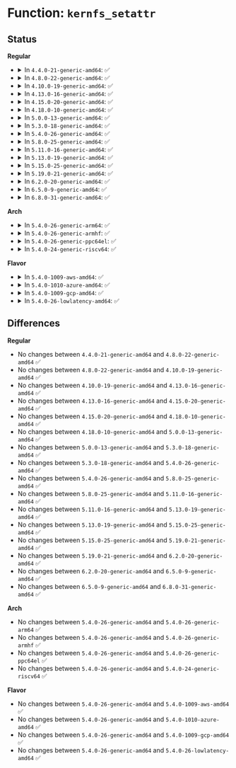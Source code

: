 # Function: <code>kernfs_setattr</code>

## Status
<b>Regular</b>
<ul>
<li>
<details>
<summary>In <code>4.4.0-21-generic-amd64</code>: ✅</summary>

```c
int kernfs_setattr(struct kernfs_node * kn, const struct iattr * iattr)
```

```json
{
  "name": "kernfs_setattr",
  "collision_type": "Unique Global",
  "inline_type": "No",
  "funcs": [
    {
      "addr": 18446744071581503552,
      "name": "kernfs_setattr",
      "external": true,
      "loc": "fs/kernfs/inode.c:102",
      "file": "fs/kernfs/inode.c",
      "inline": "seen, unknown",
      "caller_inline": [],
      "caller_func": [
        "kernel/cgroup.c:cgroup_kn_set_ugid",
        "fs/sysfs/file.c:sysfs_chmod_file"
      ]
    }
  ],
  "symbols": [
    {
      "addr": 18446744071581503552,
      "name": "kernfs_setattr",
      "section": ".text",
      "bind": "STB_GLOBAL",
      "size": 62
    }
  ]
}
```
</details>
</li>
<li>
<details>
<summary>In <code>4.8.0-22-generic-amd64</code>: ✅</summary>

```c
int kernfs_setattr(struct kernfs_node * kn, const struct iattr * iattr)
```

```json
{
  "name": "kernfs_setattr",
  "collision_type": "Unique Global",
  "inline_type": "No",
  "funcs": [
    {
      "addr": 18446744071581689152,
      "name": "kernfs_setattr",
      "external": true,
      "loc": "fs/kernfs/inode.c:105",
      "file": "fs/kernfs/inode.c",
      "inline": "seen, unknown",
      "caller_inline": [],
      "caller_func": [
        "kernel/cgroup.c:cgroup_kn_set_ugid",
        "fs/sysfs/file.c:sysfs_chmod_file"
      ]
    }
  ],
  "symbols": [
    {
      "addr": 18446744071581689152,
      "name": "kernfs_setattr",
      "section": ".text",
      "bind": "STB_GLOBAL",
      "size": 62
    }
  ]
}
```
</details>
</li>
<li>
<details>
<summary>In <code>4.10.0-19-generic-amd64</code>: ✅</summary>

```c
int kernfs_setattr(struct kernfs_node * kn, const struct iattr * iattr)
```

```json
{
  "name": "kernfs_setattr",
  "collision_type": "Unique Global",
  "inline_type": "No",
  "funcs": [
    {
      "addr": 18446744071581777264,
      "name": "kernfs_setattr",
      "external": true,
      "loc": "fs/kernfs/inode.c:102",
      "file": "fs/kernfs/inode.c",
      "inline": "seen, unknown",
      "caller_inline": [],
      "caller_func": [
        "arch/x86/kernel/cpu/intel_rdt_rdtgroup.c:rdtgroup_kn_set_ugid",
        "kernel/cgroup.c:cgroup_kn_set_ugid",
        "fs/sysfs/file.c:sysfs_chmod_file"
      ]
    }
  ],
  "symbols": [
    {
      "addr": 18446744071581777264,
      "name": "kernfs_setattr",
      "section": ".text",
      "bind": "STB_GLOBAL",
      "size": 62
    }
  ]
}
```
</details>
</li>
<li>
<details>
<summary>In <code>4.13.0-16-generic-amd64</code>: ✅</summary>

```c
int kernfs_setattr(struct kernfs_node * kn, const struct iattr * iattr)
```

```json
{
  "name": "kernfs_setattr",
  "collision_type": "Unique Global",
  "inline_type": "No",
  "funcs": [
    {
      "addr": 18446744071581831616,
      "name": "kernfs_setattr",
      "external": true,
      "loc": "fs/kernfs/inode.c:102",
      "file": "fs/kernfs/inode.c",
      "inline": "seen, unknown",
      "caller_inline": [],
      "caller_func": [
        "arch/x86/kernel/cpu/intel_rdt_rdtgroup.c:rdtgroup_kn_set_ugid",
        "kernel/cgroup/cgroup.c:cgroup_kn_set_ugid",
        "fs/sysfs/file.c:sysfs_chmod_file"
      ]
    }
  ],
  "symbols": [
    {
      "addr": 18446744071581831616,
      "name": "kernfs_setattr",
      "section": ".text",
      "bind": "STB_GLOBAL",
      "size": 62
    }
  ]
}
```
</details>
</li>
<li>
<details>
<summary>In <code>4.15.0-20-generic-amd64</code>: ✅</summary>

```c
int kernfs_setattr(struct kernfs_node * kn, const struct iattr * iattr)
```

```json
{
  "name": "kernfs_setattr",
  "collision_type": "Unique Global",
  "inline_type": "No",
  "funcs": [
    {
      "addr": 18446744071581981216,
      "name": "kernfs_setattr",
      "external": true,
      "loc": "fs/kernfs/inode.c:102",
      "file": "fs/kernfs/inode.c",
      "inline": "seen, unknown",
      "caller_inline": [],
      "caller_func": [
        "arch/x86/kernel/cpu/intel_rdt_rdtgroup.c:rdtgroup_kn_set_ugid",
        "kernel/cgroup/cgroup.c:cgroup_kn_set_ugid",
        "fs/sysfs/file.c:sysfs_chmod_file"
      ]
    }
  ],
  "symbols": [
    {
      "addr": 18446744071581981216,
      "name": "kernfs_setattr",
      "section": ".text",
      "bind": "STB_GLOBAL",
      "size": 62
    }
  ]
}
```
</details>
</li>
<li>
<details>
<summary>In <code>4.18.0-10-generic-amd64</code>: ✅</summary>

```c
int kernfs_setattr(struct kernfs_node * kn, const struct iattr * iattr)
```

```json
{
  "name": "kernfs_setattr",
  "collision_type": "Unique Global",
  "inline_type": "No",
  "funcs": [
    {
      "addr": 18446744071582168704,
      "name": "kernfs_setattr",
      "external": true,
      "loc": "fs/kernfs/inode.c:102",
      "file": "fs/kernfs/inode.c",
      "inline": "seen, unknown",
      "caller_inline": [],
      "caller_func": [
        "arch/x86/kernel/cpu/intel_rdt_rdtgroup.c:rdtgroup_kn_set_ugid",
        "kernel/cgroup/cgroup.c:cgroup_kn_set_ugid",
        "fs/sysfs/file.c:sysfs_chmod_file"
      ]
    }
  ],
  "symbols": [
    {
      "addr": 18446744071582168704,
      "name": "kernfs_setattr",
      "section": ".text",
      "bind": "STB_GLOBAL",
      "size": 62
    }
  ]
}
```
</details>
</li>
<li>
<details>
<summary>In <code>5.0.0-13-generic-amd64</code>: ✅</summary>

```c
int kernfs_setattr(struct kernfs_node * kn, const struct iattr * iattr)
```

```json
{
  "name": "kernfs_setattr",
  "collision_type": "Unique Global",
  "inline_type": "No",
  "funcs": [
    {
      "addr": 18446744071582263776,
      "name": "kernfs_setattr",
      "external": true,
      "loc": "fs/kernfs/inode.c:102",
      "file": "fs/kernfs/inode.c",
      "inline": "seen, unknown",
      "caller_inline": [],
      "caller_func": [
        "arch/x86/kernel/cpu/resctrl/rdtgroup.c:rdtgroup_kn_mode_restore",
        "arch/x86/kernel/cpu/resctrl/rdtgroup.c:rdtgroup_kn_mode_restrict",
        "arch/x86/kernel/cpu/resctrl/rdtgroup.c:rdtgroup_kn_set_ugid",
        "kernel/cgroup/cgroup.c:cgroup_kn_set_ugid",
        "fs/sysfs/file.c:sysfs_chmod_file"
      ]
    }
  ],
  "symbols": [
    {
      "addr": 18446744071582263776,
      "name": "kernfs_setattr",
      "section": ".text",
      "bind": "STB_GLOBAL",
      "size": 62
    }
  ]
}
```
</details>
</li>
<li>
<details>
<summary>In <code>5.3.0-18-generic-amd64</code>: ✅</summary>

```c
int kernfs_setattr(struct kernfs_node * kn, const struct iattr * iattr)
```

```json
{
  "name": "kernfs_setattr",
  "collision_type": "Unique Global",
  "inline_type": "No",
  "funcs": [
    {
      "addr": 18446744071582427968,
      "name": "kernfs_setattr",
      "external": true,
      "loc": "fs/kernfs/inode.c:103",
      "file": "fs/kernfs/inode.c",
      "inline": "seen, unknown",
      "caller_inline": [],
      "caller_func": [
        "arch/x86/kernel/cpu/resctrl/rdtgroup.c:rdtgroup_kn_mode_restore",
        "arch/x86/kernel/cpu/resctrl/rdtgroup.c:rdtgroup_kn_mode_restrict",
        "arch/x86/kernel/cpu/resctrl/rdtgroup.c:rdtgroup_kn_set_ugid",
        "kernel/cgroup/cgroup.c:cgroup_kn_set_ugid",
        "fs/sysfs/file.c:sysfs_chmod_file"
      ]
    }
  ],
  "symbols": [
    {
      "addr": 18446744071582427968,
      "name": "kernfs_setattr",
      "section": ".text",
      "bind": "STB_GLOBAL",
      "size": 66
    }
  ]
}
```
</details>
</li>
<li>
<details>
<summary>In <code>5.4.0-26-generic-amd64</code>: ✅</summary>

```c
int kernfs_setattr(struct kernfs_node * kn, const struct iattr * iattr)
```

```json
{
  "name": "kernfs_setattr",
  "collision_type": "Unique Global",
  "inline_type": "No",
  "funcs": [
    {
      "addr": 18446744071582526720,
      "name": "kernfs_setattr",
      "external": true,
      "loc": "fs/kernfs/inode.c:103",
      "file": "fs/kernfs/inode.c",
      "inline": "seen, unknown",
      "caller_inline": [],
      "caller_func": [
        "arch/x86/kernel/cpu/resctrl/rdtgroup.c:rdtgroup_kn_mode_restore",
        "arch/x86/kernel/cpu/resctrl/rdtgroup.c:rdtgroup_kn_mode_restrict",
        "arch/x86/kernel/cpu/resctrl/rdtgroup.c:rdtgroup_kn_set_ugid",
        "kernel/cgroup/cgroup.c:cgroup_kn_set_ugid",
        "fs/sysfs/file.c:internal_change_owner",
        "fs/sysfs/file.c:sysfs_chmod_file",
        "fs/sysfs/group.c:sysfs_group_change_owner",
        "fs/sysfs/group.c:sysfs_group_change_owner",
        "fs/sysfs/group.c:sysfs_group_change_owner"
      ]
    }
  ],
  "symbols": [
    {
      "addr": 18446744071582526720,
      "name": "kernfs_setattr",
      "section": ".text",
      "bind": "STB_GLOBAL",
      "size": 66
    }
  ]
}
```
</details>
</li>
<li>
<details>
<summary>In <code>5.8.0-25-generic-amd64</code>: ✅</summary>

```c
int kernfs_setattr(struct kernfs_node * kn, const struct iattr * iattr)
```

```json
{
  "name": "kernfs_setattr",
  "collision_type": "Unique Global",
  "inline_type": "No",
  "funcs": [
    {
      "addr": 18446744071582832512,
      "name": "kernfs_setattr",
      "external": true,
      "loc": "fs/kernfs/inode.c:105",
      "file": "fs/kernfs/inode.c",
      "inline": "seen, unknown",
      "caller_inline": [],
      "caller_func": [
        "arch/x86/kernel/cpu/resctrl/rdtgroup.c:rdtgroup_kn_mode_restore",
        "arch/x86/kernel/cpu/resctrl/rdtgroup.c:rdtgroup_kn_mode_restrict",
        "arch/x86/kernel/cpu/resctrl/rdtgroup.c:rdtgroup_kn_set_ugid",
        "kernel/cgroup/cgroup.c:cgroup_kn_set_ugid",
        "fs/sysfs/file.c:sysfs_change_owner",
        "fs/sysfs/file.c:sysfs_file_change_owner",
        "fs/sysfs/file.c:sysfs_link_change_owner",
        "fs/sysfs/file.c:sysfs_chmod_file",
        "fs/sysfs/group.c:sysfs_group_change_owner",
        "fs/sysfs/group.c:sysfs_group_change_owner",
        "fs/sysfs/group.c:sysfs_group_change_owner"
      ]
    }
  ],
  "symbols": [
    {
      "addr": 18446744071582832512,
      "name": "kernfs_setattr",
      "section": ".text",
      "bind": "STB_GLOBAL",
      "size": 66
    }
  ]
}
```
</details>
</li>
<li>
<details>
<summary>In <code>5.11.0-16-generic-amd64</code>: ✅</summary>

```c
int kernfs_setattr(struct kernfs_node * kn, const struct iattr * iattr)
```

```json
{
  "name": "kernfs_setattr",
  "collision_type": "Unique Global",
  "inline_type": "No",
  "funcs": [
    {
      "addr": 18446744071582905264,
      "name": "kernfs_setattr",
      "external": true,
      "loc": "fs/kernfs/inode.c:105",
      "file": "fs/kernfs/inode.c",
      "inline": "seen, unknown",
      "caller_inline": [],
      "caller_func": [
        "arch/x86/kernel/cpu/resctrl/rdtgroup.c:rdtgroup_kn_mode_restore",
        "arch/x86/kernel/cpu/resctrl/rdtgroup.c:rdtgroup_kn_mode_restrict",
        "arch/x86/kernel/cpu/resctrl/rdtgroup.c:rdtgroup_kn_set_ugid",
        "kernel/cgroup/cgroup.c:cgroup_kn_set_ugid",
        "fs/sysfs/file.c:sysfs_change_owner",
        "fs/sysfs/file.c:sysfs_file_change_owner",
        "fs/sysfs/file.c:sysfs_link_change_owner",
        "fs/sysfs/file.c:sysfs_chmod_file",
        "fs/sysfs/group.c:sysfs_group_change_owner",
        "fs/sysfs/group.c:sysfs_group_change_owner",
        "fs/sysfs/group.c:sysfs_group_change_owner"
      ]
    }
  ],
  "symbols": [
    {
      "addr": 18446744071582905264,
      "name": "kernfs_setattr",
      "section": ".text",
      "bind": "STB_GLOBAL",
      "size": 66
    }
  ]
}
```
</details>
</li>
<li>
<details>
<summary>In <code>5.13.0-19-generic-amd64</code>: ✅</summary>

```c
int kernfs_setattr(struct kernfs_node * kn, const struct iattr * iattr)
```

```json
{
  "name": "kernfs_setattr",
  "collision_type": "Unique Global",
  "inline_type": "No",
  "funcs": [
    {
      "addr": 18446744071582932864,
      "name": "kernfs_setattr",
      "external": true,
      "loc": "fs/kernfs/inode.c:105",
      "file": "fs/kernfs/inode.c",
      "inline": "seen, unknown",
      "caller_inline": [],
      "caller_func": [
        "arch/x86/kernel/cpu/resctrl/rdtgroup.c:rdtgroup_kn_mode_restore",
        "arch/x86/kernel/cpu/resctrl/rdtgroup.c:rdtgroup_kn_mode_restrict",
        "arch/x86/kernel/cpu/resctrl/rdtgroup.c:rdtgroup_kn_set_ugid",
        "kernel/cgroup/cgroup.c:cgroup_kn_set_ugid",
        "fs/sysfs/file.c:sysfs_change_owner",
        "fs/sysfs/file.c:sysfs_file_change_owner",
        "fs/sysfs/file.c:sysfs_link_change_owner",
        "fs/sysfs/file.c:sysfs_chmod_file",
        "fs/sysfs/group.c:sysfs_group_change_owner",
        "fs/sysfs/group.c:sysfs_group_change_owner",
        "fs/sysfs/group.c:sysfs_group_change_owner"
      ]
    }
  ],
  "symbols": [
    {
      "addr": 18446744071582932864,
      "name": "kernfs_setattr",
      "section": ".text",
      "bind": "STB_GLOBAL",
      "size": 66
    }
  ]
}
```
</details>
</li>
<li>
<details>
<summary>In <code>5.15.0-25-generic-amd64</code>: ✅</summary>

```c
int kernfs_setattr(struct kernfs_node * kn, const struct iattr * iattr)
```

```json
{
  "name": "kernfs_setattr",
  "collision_type": "Unique Global",
  "inline_type": "No",
  "funcs": [
    {
      "addr": 18446744071583267712,
      "name": "kernfs_setattr",
      "external": true,
      "loc": "fs/kernfs/inode.c:99",
      "file": "fs/kernfs/inode.c",
      "inline": "seen, unknown",
      "caller_inline": [],
      "caller_func": [
        "arch/x86/kernel/cpu/resctrl/rdtgroup.c:rdtgroup_kn_mode_restore",
        "arch/x86/kernel/cpu/resctrl/rdtgroup.c:rdtgroup_kn_mode_restrict",
        "arch/x86/kernel/cpu/resctrl/rdtgroup.c:rdtgroup_kn_set_ugid",
        "kernel/cgroup/cgroup.c:cgroup_kn_set_ugid",
        "fs/sysfs/file.c:sysfs_change_owner",
        "fs/sysfs/file.c:sysfs_file_change_owner",
        "fs/sysfs/file.c:sysfs_link_change_owner",
        "fs/sysfs/file.c:sysfs_chmod_file",
        "fs/sysfs/group.c:sysfs_group_change_owner",
        "fs/sysfs/group.c:sysfs_group_change_owner",
        "fs/sysfs/group.c:sysfs_group_change_owner"
      ]
    }
  ],
  "symbols": [
    {
      "addr": 18446744071583267712,
      "name": "kernfs_setattr",
      "section": ".text",
      "bind": "STB_GLOBAL",
      "size": 66
    }
  ]
}
```
</details>
</li>
<li>
<details>
<summary>In <code>5.19.0-21-generic-amd64</code>: ✅</summary>

```c
int kernfs_setattr(struct kernfs_node * kn, const struct iattr * iattr)
```

```json
{
  "name": "kernfs_setattr",
  "collision_type": "Unique Global",
  "inline_type": "No",
  "funcs": [
    {
      "addr": 18446744071583770832,
      "name": "kernfs_setattr",
      "external": true,
      "loc": "fs/kernfs/inode.c:99",
      "file": "fs/kernfs/inode.c",
      "inline": "seen, unknown",
      "caller_inline": [],
      "caller_func": [
        "arch/x86/kernel/cpu/resctrl/rdtgroup.c:rdtgroup_kn_mode_restore",
        "arch/x86/kernel/cpu/resctrl/rdtgroup.c:rdtgroup_kn_mode_restrict",
        "arch/x86/kernel/cpu/resctrl/rdtgroup.c:rdtgroup_kn_set_ugid",
        "kernel/cgroup/cgroup.c:cgroup_kn_set_ugid",
        "fs/sysfs/file.c:sysfs_change_owner",
        "fs/sysfs/file.c:sysfs_file_change_owner",
        "fs/sysfs/file.c:sysfs_link_change_owner",
        "fs/sysfs/file.c:sysfs_chmod_file",
        "fs/sysfs/group.c:sysfs_group_change_owner",
        "fs/sysfs/group.c:sysfs_group_change_owner",
        "fs/sysfs/group.c:sysfs_group_change_owner"
      ]
    }
  ],
  "symbols": [
    {
      "addr": 18446744071583770832,
      "name": "kernfs_setattr",
      "section": ".text",
      "bind": "STB_GLOBAL",
      "size": 85
    }
  ]
}
```
</details>
</li>
<li>
<details>
<summary>In <code>6.2.0-20-generic-amd64</code>: ✅</summary>

```c
int kernfs_setattr(struct kernfs_node * kn, const struct iattr * iattr)
```

```json
{
  "name": "kernfs_setattr",
  "collision_type": "Unique Global",
  "inline_type": "No",
  "funcs": [
    {
      "addr": 18446744071584388256,
      "name": "kernfs_setattr",
      "external": true,
      "loc": "fs/kernfs/inode.c:99",
      "file": "fs/kernfs/inode.c",
      "inline": "seen, unknown",
      "caller_inline": [],
      "caller_func": [
        "arch/x86/kernel/cpu/resctrl/rdtgroup.c:rdtgroup_kn_mode_restore",
        "arch/x86/kernel/cpu/resctrl/rdtgroup.c:rdtgroup_kn_mode_restrict",
        "arch/x86/kernel/cpu/resctrl/rdtgroup.c:rdtgroup_kn_set_ugid",
        "kernel/cgroup/cgroup.c:cgroup_kn_set_ugid",
        "fs/sysfs/file.c:sysfs_change_owner",
        "fs/sysfs/file.c:sysfs_file_change_owner",
        "fs/sysfs/file.c:sysfs_link_change_owner",
        "fs/sysfs/file.c:sysfs_chmod_file",
        "fs/sysfs/group.c:sysfs_group_change_owner",
        "fs/sysfs/group.c:sysfs_group_change_owner",
        "fs/sysfs/group.c:sysfs_group_change_owner"
      ]
    }
  ],
  "symbols": [
    {
      "addr": 18446744071584388256,
      "name": "kernfs_setattr",
      "section": ".text",
      "bind": "STB_GLOBAL",
      "size": 85
    }
  ]
}
```
</details>
</li>
<li>
<details>
<summary>In <code>6.5.0-9-generic-amd64</code>: ✅</summary>

```c
int kernfs_setattr(struct kernfs_node * kn, const struct iattr * iattr)
```

```json
{
  "name": "kernfs_setattr",
  "collision_type": "Unique Global",
  "inline_type": "No",
  "funcs": [
    {
      "addr": 18446744071584616576,
      "name": "kernfs_setattr",
      "external": true,
      "loc": "fs/kernfs/inode.c:99",
      "file": "fs/kernfs/inode.c",
      "inline": "seen, unknown",
      "caller_inline": [],
      "caller_func": [
        "arch/x86/kernel/cpu/resctrl/rdtgroup.c:rdtgroup_kn_mode_restore",
        "arch/x86/kernel/cpu/resctrl/rdtgroup.c:rdtgroup_kn_mode_restrict",
        "arch/x86/kernel/cpu/resctrl/rdtgroup.c:rdtgroup_kn_set_ugid",
        "kernel/cgroup/cgroup.c:cgroup_kn_set_ugid",
        "fs/sysfs/file.c:sysfs_change_owner",
        "fs/sysfs/file.c:sysfs_file_change_owner",
        "fs/sysfs/file.c:sysfs_link_change_owner",
        "fs/sysfs/file.c:sysfs_chmod_file",
        "fs/sysfs/group.c:sysfs_group_change_owner",
        "fs/sysfs/group.c:sysfs_group_change_owner",
        "fs/sysfs/group.c:sysfs_group_change_owner"
      ]
    }
  ],
  "symbols": [
    {
      "addr": 18446744071584616576,
      "name": "kernfs_setattr",
      "section": ".text",
      "bind": "STB_GLOBAL",
      "size": 88
    }
  ]
}
```
</details>
</li>
<li>
<details>
<summary>In <code>6.8.0-31-generic-amd64</code>: ✅</summary>

```c
int kernfs_setattr(struct kernfs_node * kn, const struct iattr * iattr)
```

```json
{
  "name": "kernfs_setattr",
  "collision_type": "Unique Global",
  "inline_type": "No",
  "funcs": [
    {
      "addr": 18446744071584848688,
      "name": "kernfs_setattr",
      "external": true,
      "loc": "fs/kernfs/inode.c:99",
      "file": "fs/kernfs/inode.c",
      "inline": "seen, unknown",
      "caller_inline": [],
      "caller_func": [
        "arch/x86/kernel/cpu/resctrl/rdtgroup.c:rdtgroup_kn_mode_restore",
        "arch/x86/kernel/cpu/resctrl/rdtgroup.c:rdtgroup_kn_mode_restrict",
        "arch/x86/kernel/cpu/resctrl/rdtgroup.c:rdtgroup_kn_set_ugid",
        "fs/sysfs/file.c:sysfs_change_owner",
        "fs/sysfs/file.c:sysfs_file_change_owner",
        "fs/sysfs/file.c:sysfs_link_change_owner",
        "fs/sysfs/file.c:sysfs_chmod_file",
        "fs/sysfs/group.c:sysfs_group_change_owner",
        "fs/sysfs/group.c:sysfs_group_change_owner",
        "fs/sysfs/group.c:sysfs_group_change_owner"
      ]
    }
  ],
  "symbols": [
    {
      "addr": 18446744071584848688,
      "name": "kernfs_setattr",
      "section": ".text",
      "bind": "STB_GLOBAL",
      "size": 88
    }
  ]
}
```
</details>
</li>
</ul>
<b>Arch</b>
<ul>
<li>
<details>
<summary>In <code>5.4.0-26-generic-arm64</code>: ✅</summary>

```c
int kernfs_setattr(struct kernfs_node * kn, const struct iattr * iattr)
```

```json
{
  "name": "kernfs_setattr",
  "collision_type": "Unique Global",
  "inline_type": "No",
  "funcs": [
    {
      "addr": 18446603336494158296,
      "name": "kernfs_setattr",
      "external": true,
      "loc": "fs/kernfs/inode.c:103",
      "file": "fs/kernfs/inode.c",
      "inline": "seen, unknown",
      "caller_inline": [],
      "caller_func": [
        "kernel/cgroup/cgroup.c:cgroup_kn_set_ugid",
        "fs/sysfs/file.c:internal_change_owner",
        "fs/sysfs/file.c:sysfs_chmod_file",
        "fs/sysfs/group.c:sysfs_group_change_owner",
        "fs/sysfs/group.c:sysfs_group_change_owner",
        "fs/sysfs/group.c:sysfs_group_change_owner"
      ]
    }
  ],
  "symbols": [
    {
      "addr": 18446603336494158296,
      "name": "kernfs_setattr",
      "section": ".text",
      "bind": "STB_GLOBAL",
      "size": 92
    }
  ]
}
```
</details>
</li>
<li>
<details>
<summary>In <code>5.4.0-26-generic-armhf</code>: ✅</summary>

```c
int kernfs_setattr(struct kernfs_node * kn, const struct iattr * iattr)
```

```json
{
  "name": "kernfs_setattr",
  "collision_type": "Unique Global",
  "inline_type": "No",
  "funcs": [
    {
      "addr": 3227599284,
      "name": "kernfs_setattr",
      "external": true,
      "loc": "fs/kernfs/inode.c:103",
      "file": "fs/kernfs/inode.c",
      "inline": "seen, unknown",
      "caller_inline": [],
      "caller_func": [
        "kernel/cgroup/cgroup.c:cgroup_kn_set_ugid",
        "fs/sysfs/file.c:internal_change_owner",
        "fs/sysfs/file.c:sysfs_chmod_file",
        "fs/sysfs/group.c:sysfs_group_change_owner",
        "fs/sysfs/group.c:sysfs_group_change_owner",
        "fs/sysfs/group.c:sysfs_group_change_owner"
      ]
    }
  ],
  "symbols": [
    {
      "addr": 3227599284,
      "name": "kernfs_setattr",
      "section": ".text",
      "bind": "STB_GLOBAL",
      "size": 76
    }
  ]
}
```
</details>
</li>
<li>
<details>
<summary>In <code>5.4.0-26-generic-ppc64el</code>: ✅</summary>

```c
int kernfs_setattr(struct kernfs_node * kn, const struct iattr * iattr)
```

```json
{
  "name": "kernfs_setattr",
  "collision_type": "Unique Global",
  "inline_type": "No",
  "funcs": [
    {
      "addr": 13835058055287838720,
      "name": "kernfs_setattr",
      "external": true,
      "loc": "fs/kernfs/inode.c:103",
      "file": "fs/kernfs/inode.c",
      "inline": "seen, unknown",
      "caller_inline": [],
      "caller_func": [
        "kernel/cgroup/cgroup.c:cgroup_kn_set_ugid",
        "fs/sysfs/file.c:internal_change_owner",
        "fs/sysfs/file.c:sysfs_chmod_file",
        "fs/sysfs/group.c:sysfs_group_change_owner",
        "fs/sysfs/group.c:sysfs_group_change_owner",
        "fs/sysfs/group.c:sysfs_group_change_owner"
      ]
    }
  ],
  "symbols": [
    {
      "addr": 13835058055287838720,
      "name": "kernfs_setattr",
      "section": ".text",
      "bind": "STB_GLOBAL",
      "size": 120
    }
  ]
}
```
</details>
</li>
<li>
<details>
<summary>In <code>5.4.0-24-generic-riscv64</code>: ✅</summary>

```c
int kernfs_setattr(struct kernfs_node * kn, const struct iattr * iattr)
```

```json
{
  "name": "kernfs_setattr",
  "collision_type": "Unique Global",
  "inline_type": "No",
  "funcs": [
    {
      "addr": 18446743936273629342,
      "name": "kernfs_setattr",
      "external": true,
      "loc": "fs/kernfs/inode.c:103",
      "file": "fs/kernfs/inode.c",
      "inline": "seen, unknown",
      "caller_inline": [],
      "caller_func": [
        "kernel/cgroup/cgroup.c:cgroup_kn_set_ugid",
        "fs/sysfs/file.c:internal_change_owner",
        "fs/sysfs/file.c:sysfs_chmod_file",
        "fs/sysfs/group.c:sysfs_group_change_owner",
        "fs/sysfs/group.c:sysfs_group_change_owner",
        "fs/sysfs/group.c:sysfs_group_change_owner"
      ]
    }
  ],
  "symbols": [
    {
      "addr": 18446743936273629342,
      "name": "kernfs_setattr",
      "section": ".text",
      "bind": "STB_GLOBAL",
      "size": 86
    }
  ]
}
```
</details>
</li>
</ul>
<b>Flavor</b>
<ul>
<li>
<details>
<summary>In <code>5.4.0-1009-aws-amd64</code>: ✅</summary>

```c
int kernfs_setattr(struct kernfs_node * kn, const struct iattr * iattr)
```

```json
{
  "name": "kernfs_setattr",
  "collision_type": "Unique Global",
  "inline_type": "No",
  "funcs": [
    {
      "addr": 18446744071582495456,
      "name": "kernfs_setattr",
      "external": true,
      "loc": "fs/kernfs/inode.c:103",
      "file": "fs/kernfs/inode.c",
      "inline": "seen, unknown",
      "caller_inline": [],
      "caller_func": [
        "arch/x86/kernel/cpu/resctrl/rdtgroup.c:rdtgroup_kn_mode_restore",
        "arch/x86/kernel/cpu/resctrl/rdtgroup.c:rdtgroup_kn_mode_restrict",
        "arch/x86/kernel/cpu/resctrl/rdtgroup.c:rdtgroup_kn_set_ugid",
        "kernel/cgroup/cgroup.c:cgroup_kn_set_ugid",
        "fs/sysfs/file.c:internal_change_owner",
        "fs/sysfs/file.c:sysfs_chmod_file",
        "fs/sysfs/group.c:sysfs_group_change_owner",
        "fs/sysfs/group.c:sysfs_group_change_owner",
        "fs/sysfs/group.c:sysfs_group_change_owner"
      ]
    }
  ],
  "symbols": [
    {
      "addr": 18446744071582495456,
      "name": "kernfs_setattr",
      "section": ".text",
      "bind": "STB_GLOBAL",
      "size": 66
    }
  ]
}
```
</details>
</li>
<li>
<details>
<summary>In <code>5.4.0-1010-azure-amd64</code>: ✅</summary>

```c
int kernfs_setattr(struct kernfs_node * kn, const struct iattr * iattr)
```

```json
{
  "name": "kernfs_setattr",
  "collision_type": "Unique Global",
  "inline_type": "No",
  "funcs": [
    {
      "addr": 18446744071582432688,
      "name": "kernfs_setattr",
      "external": true,
      "loc": "fs/kernfs/inode.c:103",
      "file": "fs/kernfs/inode.c",
      "inline": "seen, unknown",
      "caller_inline": [],
      "caller_func": [
        "arch/x86/kernel/cpu/resctrl/rdtgroup.c:rdtgroup_kn_mode_restore",
        "arch/x86/kernel/cpu/resctrl/rdtgroup.c:rdtgroup_kn_mode_restrict",
        "arch/x86/kernel/cpu/resctrl/rdtgroup.c:rdtgroup_kn_set_ugid",
        "kernel/cgroup/cgroup.c:cgroup_kn_set_ugid",
        "fs/sysfs/file.c:internal_change_owner",
        "fs/sysfs/file.c:sysfs_chmod_file",
        "fs/sysfs/group.c:sysfs_group_change_owner",
        "fs/sysfs/group.c:sysfs_group_change_owner",
        "fs/sysfs/group.c:sysfs_group_change_owner"
      ]
    }
  ],
  "symbols": [
    {
      "addr": 18446744071582432688,
      "name": "kernfs_setattr",
      "section": ".text",
      "bind": "STB_GLOBAL",
      "size": 66
    }
  ]
}
```
</details>
</li>
<li>
<details>
<summary>In <code>5.4.0-1009-gcp-amd64</code>: ✅</summary>

```c
int kernfs_setattr(struct kernfs_node * kn, const struct iattr * iattr)
```

```json
{
  "name": "kernfs_setattr",
  "collision_type": "Unique Global",
  "inline_type": "No",
  "funcs": [
    {
      "addr": 18446744071582485936,
      "name": "kernfs_setattr",
      "external": true,
      "loc": "fs/kernfs/inode.c:103",
      "file": "fs/kernfs/inode.c",
      "inline": "seen, unknown",
      "caller_inline": [],
      "caller_func": [
        "arch/x86/kernel/cpu/resctrl/rdtgroup.c:rdtgroup_kn_mode_restore",
        "arch/x86/kernel/cpu/resctrl/rdtgroup.c:rdtgroup_kn_mode_restrict",
        "arch/x86/kernel/cpu/resctrl/rdtgroup.c:rdtgroup_kn_set_ugid",
        "kernel/cgroup/cgroup.c:cgroup_kn_set_ugid",
        "fs/sysfs/file.c:internal_change_owner",
        "fs/sysfs/file.c:sysfs_chmod_file",
        "fs/sysfs/group.c:sysfs_group_change_owner",
        "fs/sysfs/group.c:sysfs_group_change_owner",
        "fs/sysfs/group.c:sysfs_group_change_owner"
      ]
    }
  ],
  "symbols": [
    {
      "addr": 18446744071582485936,
      "name": "kernfs_setattr",
      "section": ".text",
      "bind": "STB_GLOBAL",
      "size": 66
    }
  ]
}
```
</details>
</li>
<li>
<details>
<summary>In <code>5.4.0-26-lowlatency-amd64</code>: ✅</summary>

```c
int kernfs_setattr(struct kernfs_node * kn, const struct iattr * iattr)
```

```json
{
  "name": "kernfs_setattr",
  "collision_type": "Unique Global",
  "inline_type": "No",
  "funcs": [
    {
      "addr": 18446744071582566496,
      "name": "kernfs_setattr",
      "external": true,
      "loc": "fs/kernfs/inode.c:103",
      "file": "fs/kernfs/inode.c",
      "inline": "seen, unknown",
      "caller_inline": [],
      "caller_func": [
        "arch/x86/kernel/cpu/resctrl/rdtgroup.c:rdtgroup_kn_mode_restore",
        "arch/x86/kernel/cpu/resctrl/rdtgroup.c:rdtgroup_kn_mode_restrict",
        "arch/x86/kernel/cpu/resctrl/rdtgroup.c:rdtgroup_kn_set_ugid",
        "kernel/cgroup/cgroup.c:cgroup_kn_set_ugid",
        "fs/sysfs/file.c:internal_change_owner",
        "fs/sysfs/file.c:sysfs_chmod_file",
        "fs/sysfs/group.c:sysfs_group_change_owner",
        "fs/sysfs/group.c:sysfs_group_change_owner",
        "fs/sysfs/group.c:sysfs_group_change_owner"
      ]
    }
  ],
  "symbols": [
    {
      "addr": 18446744071582566496,
      "name": "kernfs_setattr",
      "section": ".text",
      "bind": "STB_GLOBAL",
      "size": 66
    }
  ]
}
```
</details>
</li>
</ul>

## Differences
<b>Regular</b>
<ul>
<li>
No changes between <code>4.4.0-21-generic-amd64</code> and <code>4.8.0-22-generic-amd64</code> ✅
</li>
<li>
No changes between <code>4.8.0-22-generic-amd64</code> and <code>4.10.0-19-generic-amd64</code> ✅
</li>
<li>
No changes between <code>4.10.0-19-generic-amd64</code> and <code>4.13.0-16-generic-amd64</code> ✅
</li>
<li>
No changes between <code>4.13.0-16-generic-amd64</code> and <code>4.15.0-20-generic-amd64</code> ✅
</li>
<li>
No changes between <code>4.15.0-20-generic-amd64</code> and <code>4.18.0-10-generic-amd64</code> ✅
</li>
<li>
No changes between <code>4.18.0-10-generic-amd64</code> and <code>5.0.0-13-generic-amd64</code> ✅
</li>
<li>
No changes between <code>5.0.0-13-generic-amd64</code> and <code>5.3.0-18-generic-amd64</code> ✅
</li>
<li>
No changes between <code>5.3.0-18-generic-amd64</code> and <code>5.4.0-26-generic-amd64</code> ✅
</li>
<li>
No changes between <code>5.4.0-26-generic-amd64</code> and <code>5.8.0-25-generic-amd64</code> ✅
</li>
<li>
No changes between <code>5.8.0-25-generic-amd64</code> and <code>5.11.0-16-generic-amd64</code> ✅
</li>
<li>
No changes between <code>5.11.0-16-generic-amd64</code> and <code>5.13.0-19-generic-amd64</code> ✅
</li>
<li>
No changes between <code>5.13.0-19-generic-amd64</code> and <code>5.15.0-25-generic-amd64</code> ✅
</li>
<li>
No changes between <code>5.15.0-25-generic-amd64</code> and <code>5.19.0-21-generic-amd64</code> ✅
</li>
<li>
No changes between <code>5.19.0-21-generic-amd64</code> and <code>6.2.0-20-generic-amd64</code> ✅
</li>
<li>
No changes between <code>6.2.0-20-generic-amd64</code> and <code>6.5.0-9-generic-amd64</code> ✅
</li>
<li>
No changes between <code>6.5.0-9-generic-amd64</code> and <code>6.8.0-31-generic-amd64</code> ✅
</li>
</ul>
<b>Arch</b>
<ul>
<li>
No changes between <code>5.4.0-26-generic-amd64</code> and <code>5.4.0-26-generic-arm64</code> ✅
</li>
<li>
No changes between <code>5.4.0-26-generic-amd64</code> and <code>5.4.0-26-generic-armhf</code> ✅
</li>
<li>
No changes between <code>5.4.0-26-generic-amd64</code> and <code>5.4.0-26-generic-ppc64el</code> ✅
</li>
<li>
No changes between <code>5.4.0-26-generic-amd64</code> and <code>5.4.0-24-generic-riscv64</code> ✅
</li>
</ul>
<b>Flavor</b>
<ul>
<li>
No changes between <code>5.4.0-26-generic-amd64</code> and <code>5.4.0-1009-aws-amd64</code> ✅
</li>
<li>
No changes between <code>5.4.0-26-generic-amd64</code> and <code>5.4.0-1010-azure-amd64</code> ✅
</li>
<li>
No changes between <code>5.4.0-26-generic-amd64</code> and <code>5.4.0-1009-gcp-amd64</code> ✅
</li>
<li>
No changes between <code>5.4.0-26-generic-amd64</code> and <code>5.4.0-26-lowlatency-amd64</code> ✅
</li>
</ul>
